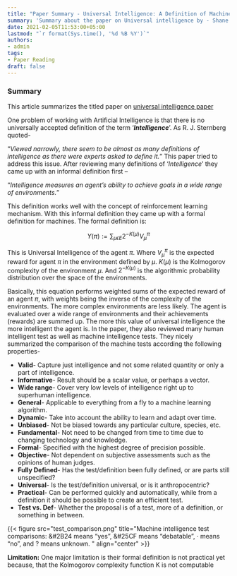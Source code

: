 ```yaml
---
title: "Paper Summary - Universal Intelligence: A Definition of Machine Intelligence"
summary: 'Summary about the paper on Universal intelligence by - Shane Legg and Marcus Hutter'
date: 2021-02-05T11:53:00+05:00
lastmod: "`r format(Sys.time(), '%d %B %Y')`"
authors:
- admin
tags:
- Paper Reading
draft: false
---
```


### Summary
This article summarizes the titled paper on [universal intelligence paper](https://arxiv.org/pdf/0712.3329.pdf)

One problem of working with Artificial Intelligence is that there is no universally accepted definition of the term ‘**_Intelligence_**’. As R. J. Sternberg quoted-

“_Viewed narrowly, there seem to be almost as many definitions of intelligence as there were experts asked to define it._”
This paper tried to address this issue. After reviewing many definitions of ‘_Intelligence_’ they came up with an informal definition first –

“_Intelligence measures an agent’s ability to achieve goals in a wide range of environments._”

This definition works well with the concept of reinforcement learning mechanism. With this informal definition they came up with a formal definition for machines. The formal definition is:

$$\Upsilon(\pi) := \sum_{\mu\epsilon E} 2^{-K(\mu)} V_\mu^\pi$$

This is Universal Intelligence of the agent $\pi$. Where $V_\mu^\pi$ is the expected reward for agent $\pi$ in the environment defined by $\mu$. $K(\mu)$ is the Kolmogorov complexity of the environment $\mu$. And $2^{-K(\mu)}$ is the algorithmic probability distribution over the space of the environments.

Basically, this equation performs weighted sums of the expected reward of an agent $\pi$, with weights being the inverse of the complexity of the environments. The more complex environments are less likely. The agent is evaluated over a wide range of environments and their achievements (rewards) are summed up. The more this value of universal intelligence the more intelligent the agent is.
In the paper, they also reviewed many human intelligent test as well as machine intelligence tests. They nicely summarized the comparison of the machine tests according the following properties-

 - **Valid**- Capture just intelligence and not some related quantity or only a part of intelligence. 
 - **Informative**- Result should be a scalar value, or perhaps a vector. 
 - **Wide range**- Cover very low levels of intelligence right up to superhuman intelligence. 
 - **General**- Applicable to everything from a fly to a machine learning algorithm. 
 - **Dynamic**- Take into account the ability to learn and adapt over time. 
 - **Unbiased**- Not be biased towards any particular culture, species, etc. 
 - **Fundamental**- Not need to be changed from time to time due to changing technology and knowledge. 
 - **Formal**- Specified with the highest degree of precision possible. 
 - **Objective**- Not dependent on subjective assessments such as the opinions of human judges. 
 - **Fully Defined**- Has the test/definition been fully defined, or are parts still unspecified? 
 - **Universal**- Is the test/definition universal, or is it anthropocentric? 
 - **Practical**- Can be performed quickly and automatically, while from a definition it should be possible to create an efficient test. 
 - **Test vs. Def**- Whether the proposal is of a test, more of a definition, or something in between.


{{< figure src="test_comparison.png" title="Machine intelligence test comparisons: &#2B24 means “yes”, &#25CF means “debatable”, · means “no”, and ? means unknown. " align="center" >}}

**Limitation:** One major limitation is their formal definition is not practical yet because, that the Kolmogorov complexity function K is not computable  

